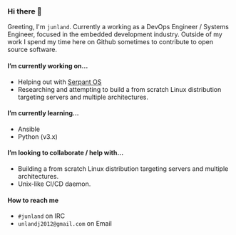 ### Hi there 👋

Greeting, I'm `junland`. Currently a working as a DevOps Engineer / Systems Engineer, focused in the embedded development industry. Outside of my work I spend my time here on Github sometimes to contribute to open source software.

#### I’m currently working on...
* Helping out with [Serpant OS](https://github.com/serpent-linux)
* Researching and attempting to build a from scratch Linux distribution targeting servers and multiple architectures. 

#### I’m currently learning...
* Ansible
* Python (v3.x)

#### I’m looking to collaborate / help with...
* Building a from scratch Linux distribution targeting servers and multiple architectures. 
* Unix-like CI/CD daemon.

#### How to reach me
* `#junland` on IRC
* `unlandj2012@gmail.com` on Email
